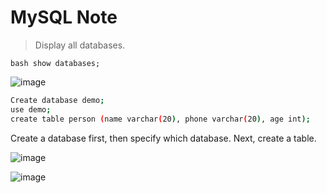 # MySQL Note

> Display all databases.
> 
```bash show databases; ```

![image](https://github.com/user-attachments/assets/104ba31a-17c5-49ca-b27d-f5414e0641e5)



```bash
Create database demo;
use demo;
create table person (name varchar(20), phone varchar(20), age int);
```
Create a database first, then specify which database. Next, create a table.

![image](https://github.com/user-attachments/assets/34c1e8cb-b6a0-4aae-83cb-009b3d2d6a97)

![image](https://github.com/user-attachments/assets/e21cb20b-8051-4c09-98a0-c1622b04c843)



